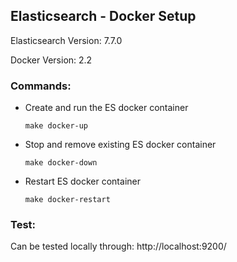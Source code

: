 ## Elasticsearch - Docker Setup

Elasticsearch Version: 7.7.0

Docker Version: 2.2

### Commands:
* Create and run the ES docker container

    ```make docker-up```

* Stop and remove existing ES docker container

    ```make docker-down```

* Restart ES docker container

    ```make docker-restart```
    
### Test:
Can be tested locally through: http://localhost:9200/
